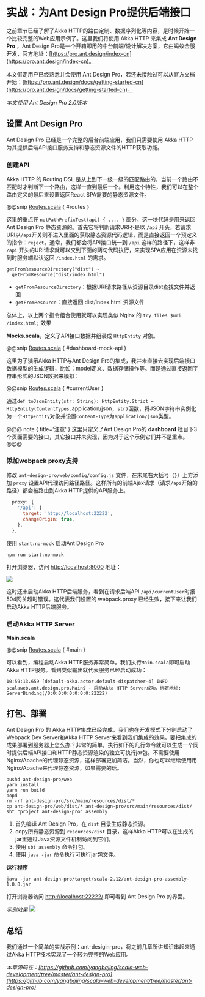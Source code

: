 # 实战：为Ant Design Pro提供后端接口

之前章节已经了解了Akka HTTP的路由定制、数据序列化等内容，是时候开始一个比较完整的Web应用示例了。这里我们将使用 Akka HTTP 来集成 **Ant Design Pro** ，Ant Design Pro是一个开箱即用的中台前端/设计解决方案，它由蚂蚁金服开发，官方地址：[https://pro.ant.design/index-cn](https://pro.ant.design/index-cn)。

本文假定用户已经熟悉并会使用 Ant Design Pro，若还未接触过可以从官方文档开始：[https://pro.ant.design/docs/getting-started-cn](https://pro.ant.design/docs/getting-started-cn)。

*本文使用 Ant Design Pro 2.0版本*

## 设置 Ant Design Pro

Ant Design Pro 已经是一个完整的后台前端应用，我们只需要使用 Akka HTTP 为其提供后端API接口服务支持和静态资源文件的HTTP获取功能。

### 创建API

Akka HTTP 的 Routing DSL 是从上到下一级一级的匹配路由的，当前一个路由不匹配时才判断下一个路由，这样一直到最后一个。利用这个特性，我们可以在整个路由定义的最后来设置返回React SPA需要的静态资源文件。

@@snip [Routes.scala](../../../../../ant-design-pro/src/main/scala/scalaweb/ant/design/pro/route/Routes.scala) { #routes }

这里的重点在 `notPathPrefixTest(api) { .... }` 部分，这一块代码是用来返回 Ant Design Pro 静态资源的。首先它将判断请求URI不是以 `/api` 开头，若请求URI以`/api`开关则不进入里面的获取静态资源代码逻辑，而是直接返回一个预定义的指令：`reject`。通常，我们都会将API接口统一到 `/api` 这样的路径下，这样非 `/api` 开头的URI请求就可以交到下面的两句代码执行，来实现SPA应用在资源未找到时服务端默认返回 `/index.html` 的需求。

```
getFromResourceDirectory("dist") ~
  getFromResource("dist/index.html")
```

- `getFromResourceDirectory`：根据URI请求路径从资源目录dist查找文件并返回
- `getFromResource`：直接返回 dist/index.html 资源文件

总体上，以上两个指令组合使用就可以实现类似 Nginx 的 `try_files $uri /index.html;` 效果

**Mocks.scala**，定义了API接口数据并组装成 `HttpEntity` 对象。

@@snip [Routes.scala](../../../../../ant-design-pro/src/main/scala/scalaweb/ant/design/pro/mock/Mocks.scala) { #dashboard-mock-api }

这里为了演示Akka HTTP与Ant Design Pro的集成，我并未直接去实现后端接口数据模型的生成逻辑，比如：model定义、数据存储操作等。而是通过直接返回字符串形式的JSON数据来模拟：

@@snip [Routes.scala](../../../../../ant-design-pro/src/main/scala/scalaweb/ant/design/pro/mock/Api.scala) { #currentUser }

通过`def toJsonEntity(str: String): HttpEntity.Strict = HttpEntity(ContentTypes.`application/json`, str)`函数，将JSON字符串实例化为一个`HttpEntity`对象并设置`Content-Type`为`application/json`类型。

@@@ note { title='注意' }
这里只定义了Ant Design Pro的 **dashboard** 栏目下3个页面需要的接口，其它接口并未实现，因为对于这个示例它们并不是重点。
@@@

### 添加webpack proxy支持

修改 `ant-design-pro/web/config/config.js` 文件，在末尾右大括号（`}`）上方添加 `proxy` 设置API代理访问路径路径。这样所有的前端Ajax请求（请求`/api`开始的路径）都会被路由到Akka HTTP提供的API服务上。

```javascript
  proxy: {
    '/api': {
      target: 'http://localhost:22222',
      changeOrigin: true,
    },
  },
```

使用 `start:no-mock` 启动Ant Design Pro
```
npm run start:no-mock
```

打开浏览器，访问 [http://localhost:8000](http://localhost:8000) 地址：

![](.../ant-design-pro-500.png)

这时还未启动Akka HTTP后端服务，看到在请求后端API `/api/currentUser`时报504网关超时错误。这代表我们设置的 webpack.proxy 已经生效，接下来让我们启动Akka HTTP后端服务。

### 启动Akka HTTP Server

**Main.scala**

@@snip [Routes.scala](../../../../../ant-design-pro/src/main/scala/scalaweb/ant/design/pro/Main.scala) { #main }

可以看到，编程启动Akka HTTP服务非常简单。我们执行`Main.scala`即可启动Akka HTTP服务。看到类似输出就代表服务已经启动成功：

```
10:59:13.659 [default-akka.actor.default-dispatcher-4] INFO scalaweb.ant.design.pro.Main$ - 启动Akka HTTP Server成功，绑定地址: ServerBinding(/0:0:0:0:0:0:0:0:22222)
```

## 打包、部署

Ant Design Pro 的 Akka HTTP集成已经完成，我们也在开发模式下分别启动了Webpack Dev Server和Akka HTTP Server来看到我们集成的效果。要把集成的成果部署到服务器上怎么办？非常的简单，执行如下的几行命令就可以生成一个同时提供后端API接口和HTTP静态资源渲染的独立可执行jar包。不需要使用Nginx/Apache的代理静态资源，这样部署更加简洁。当然，你也可以继续使用用Nginx/Apache来代理静态资源，如果需要的话。

```
pushd ant-design-pro/web
yarn install
yarn run build
popd
rm -rf ant-design-pro/src/main/resources/dist/*
cp ant-design-pro/web/dist/* ant-design-pro/src/main/resources/dist/
sbt "project ant-design-pro" assembly
```

1. 首先编译 Ant Design Pro，在 `dist` 目录生成静态资源。
2. copy所有静态资源到 `resources/dist` 目录，这样Akka HTTP可以在生成的jar里通过Java资源文件机制访问到它们。
3. 使用 `sbt assembly` 命令打包。
4. 使用 `java -jar` 命令执行可执行jar包文件。

**运行程序**

```
java -jar ant-design-pro/target/scala-2.12/ant-design-pro-assembly-1.0.0.jar
```

打开浏览器访问 [http://localhost:22222/](http://localhost:22222/) 即可看到 Ant Design Pro 的界面。

*示例效果*
![](.../account-center-01.png)

## 总结

我们通过一个简单的实战示例：ant-desigin-pro，将之前几章所讲知识串起来通过Akka HTTP技术实现了一个较为完整的Web应用。

*本章源码在：[https://github.com/yangbajing/scala-web-development/tree/master/ant-design-pro](https://github.com/yangbajing/scala-web-development/tree/master/ant-design-pro)*
